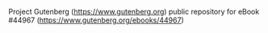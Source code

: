 Project Gutenberg (https://www.gutenberg.org) public repository for eBook #44967 (https://www.gutenberg.org/ebooks/44967)
